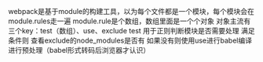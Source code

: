 webpack是基于module的构建工具，以为每个文件都是一个模块，每个模块会在module.rules走一遍
module.rule是个数组，数组里面是一个个对象
对象主流有三个key：test（数组）、use、exclude
test 用于正则判断模块是否需要处理  满足条件则 查看exclude的node_modules是否有  如果没有则使用use进行babel编译 进行预处理（babel形式转码后浏览器才认识）